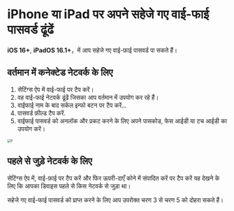 # iPhone या iPad पर अपने सहेजे गए वाई-फाई पासवर्ड ढूंढें

**iOS 16+**, **iPadOS 16.1+**，में आप सहेजे गए वाई-फ़ाई पासवर्ड पा सकते हैं।

## वर्तमान में कनेक्टेड नेटवर्क के लिए

1. सेटिंग्स ऐप में वाई-फाई पर टैप करें।
2. वह वाई-फाई नेटवर्क ढूंढें जिसका आप वर्तमान में उपयोग कर रहे हैं।
3. वाईफाई नाम के बाद सर्कल इन्फो बटन पर टैप करें<img src="https://support.apple.com/library/content/dam/edam/applecare/images/en_US/iOS/ios-16-info-circle-blue-hollow.png" alt="img" style="zoom:25%;" />
4. पासवर्ड फ़ील्ड टैप करें.
5. वाईफाई पासवर्ड को अनलॉक और प्रकट करने के लिए अपने पासकोड, फेस आईडी या टच आईडी का उपयोग करें।

<img src="https://support.apple.com/library/content/dam/edam/applecare/images/en_US/iOS/ios-16-iphone-14-pro-wifi-name-more-info-password-on-tap.png" alt="P" style="zoom:50%;" />



## पहले से जुड़े नेटवर्क के लिए

सेटिंग्स ऐप में, वाई-फ़ाई पर टैप करें और फिर ऊपरी-दाएँ कोने में संपादित करें पर टैप करें यह देखने के लिए कि आपका डिवाइस पहले से किस नेटवर्क से जुड़ा था।

सहेजे गए वाई-फाई पासवर्ड को प्राप्त करने के लिए आप उपरोक्त चरण 3 से चरण 5 को दोहरा सकते हैं।







